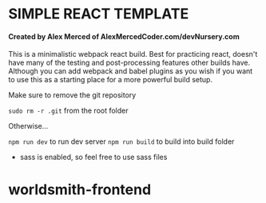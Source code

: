 # SIMPLE REACT TEMPLATE

#### Created by Alex Merced of AlexMercedCoder.com/devNursery.com

This is a minimalistic webpack react build. Best for practicing react, doesn't have many of the testing and post-processing features other builds have. Although you can add webpack and babel plugins as you wish if you want to use this as a starting place for a more powerful build setup.

Make sure to remove the git repository

`sudo rm -r .git` from the root folder

Otherwise...

`npm run dev` to run dev server
`npm run build` to build into build folder

- sass is enabled, so feel free to use sass files
# worldsmith-frontend
